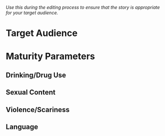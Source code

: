 *Use this during the editing process to ensure that the story is appropriate for your target audience.*

# Target Audience

# Maturity Parameters

## Drinking/Drug Use

## Sexual Content

## Violence/Scariness

## Language